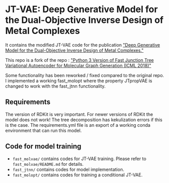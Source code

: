 # JT-VAE: Deep Generative Model for the Dual-Objective Inverse Design of Metal Complexes

It contains the modified JT-VAE code for the publication ["Deep Generative Model for the Dual-Objective Inverse Design of Metal Complexes."](https://doi.org/10.26434/chemrxiv-2024-mzs7b)

This repo is a fork of the repo : ["Python 3 Version of Fast Junction Tree Variational Autoencoder for Molecular Graph Generation (ICML 2018)"](https://github.com/Bibyutatsu/FastJTNNpy3)

Some functionality has been reworked / fixed compared to the original repo. I implemented a working fast_molopt where the property JTpropVAE is changed to work with the fast_jtnn functionality.

## Requirements

The version of RDKit is very important. For newer versions of RDKit the model does not work!
The tree decomposition has kekulization errors if this is the case.
The requirements.yml file is an export of a working conda environment that can run this model.

## Code for model training

- `fast_molvae/` contains codes for JT-VAE training. Please refer to `fast_molvae/README.md` for details.
- `fast_jtnn/` contains codes for model implementation.
- `fast_molopt/` contains codes for training a conditional JT-VAE.
